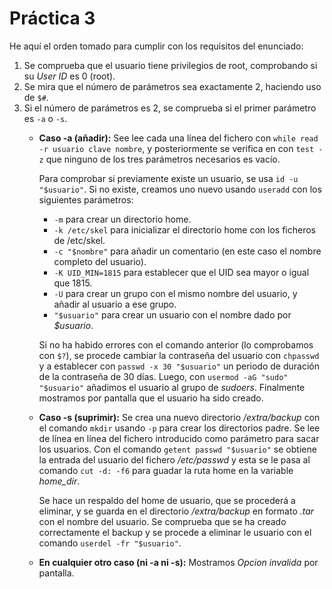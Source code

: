 # Práctica 3

He aquí el orden tomado para cumplir con los requisitos del enunciado:
1. Se comprueba que el usuario tiene privilegios de root, comprobando si su *User ID* es 0 (root).
2. Se mira que el número de parámetros sea exactamente 2, haciendo uso de `$#`.
3. Si el número de parámetros es 2, se comprueba si el primer parámetro es `-a` o `-s`.
    * **Caso -a (añadir):** See lee cada una línea del fichero con `while read -r usuario clave nombre`, y posteriormente se verifica en con `test -z` que ninguno de los tres parámetros necesarios es vacío.

        Para comprobar si previamente existe un usuario, se usa `id -u "$usuario"`. Si no existe, creamos uno nuevo usando `useradd` con los siguientes parámetros:     
        * `-m` para crear un directorio home.
        * `-k /etc/skel` para inicializar el directorio home con los ficheros de /etc/skel.
        * `-c "$nombre"` para añadir un comentario (en este caso el nombre completo del usuario).
        * `-K UID_MIN=1815` para establecer que el UID sea mayor o igual que 1815.
        * `-U` para crear un grupo con el mismo nombre del usuario, y añadir al usuario a ese grupo.
        * `"$usuario"` para crear un usuario con el nombre dado por *$usuario*.
        
        Si no ha habido errores con el comando anterior (lo comprobamos con `$?`), se procede cambiar la contraseña del usuario con `chpasswd` y a establecer con `passwd -x 30 "$usuario"` un periodo de duración de la contraseña de 30 días. Luego, con `usermod -aG "sudo" "$usuario"` añadimos el usuario al grupo de *sudoers*. Finalmente mostramos por pantalla que el usuario ha sido creado.
    * **Caso -s (suprimir):** Se crea una nuevo directorio */extra/backup* con el comando `mkdir` usando `-p` para crear los directorios padre. Se lee de línea en línea del fichero introducido como parámetro para sacar los usuarios. Con el comando `getent passwd "$usuario"` se obtiene la entrada del usuario del fichero */etc/passwd* y esta se le pasa al comando `cut -d: -f6` para guadar la ruta home en la variable *home_dir*.

        Se hace un respaldo del home de usuario, que se procederá a eliminar, y se guarda en el directorio */extra/backup* en formato *.tar* con el nombre del usuario. Se comprueba que se ha creado correctamente el backup y se procede a eliminar le usuario con el comando `userdel -fr "$usuario"`.

    * **En cualquier otro caso (ni -a ni -s):** Mostramos *Opcion invalida* por pantalla.
